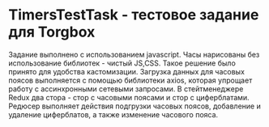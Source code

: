 ﻿# TimersTestTask - тестовое задание для Torgbox
 
 Задание выполнено с использованием javascript.
Часы нарисованы без использование библиотек - чистый JS,CSS. Такое решение было принято для удобства кастомизации.
Загрузка данных для часовых поясов выполняется с помощью библиотеки axios, которая упрощает работу с ассинхронными сетевыми запросами.
В стейтменеджере Redux два стора - стор с часовыми поясами и стор с циферблатами. Редюсер выполняет действия подгрузки часовых поясов, добавление и удаление циферблатов, а также изменение часового пояса.

 
